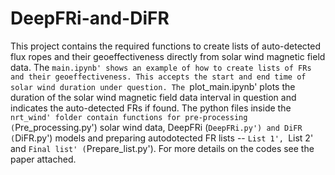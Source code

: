 # DeepFRi-and-DiFR
This project contains the required functions to create lists of auto-detected flux ropes and their geoeffectiveness directly from solar wind magnetic field data.
The `main.ipynb' shows an example of how to create lists of FRs and their geoeffectiveness. This accepts the start and end time of solar wind duration under question.
The `plot_main.ipynb' plots the duration of the solar wind magnetic field data interval in question and indicates the auto-detected FRs if found. 
The python files inside the `nrt_wind' folder contain functions for pre-processing (`Pre_processing.py') solar wind data, DeepFRi (`DeepFRi.py') and DiFR (`DiFR.py') models and preparing autodotected FR lists -- `List 1', `List 2' and `Final list' (`Prepare_list.py'). 
For more details on the codes see the paper attached.
